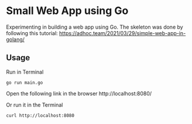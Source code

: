 # Small Web App using Go

Experimenting in building a web app using Go. The skeleton was done by following this tutorial: https://adhoc.team/2021/03/29/simple-web-app-in-golang/

## Usage

Run in Terminal

```
go run main.go
```

Open the following link in the browser
http://localhost:8080/

Or run it in the Terminal

```
curl http://localhost:8080
```
